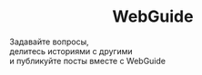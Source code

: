 <h1 align="center">WebGuide</h1>
<p>Задавайте вопросы,<br> делитесь историями с другими<br>и публикуйте посты вместе с WebGuide</p>
